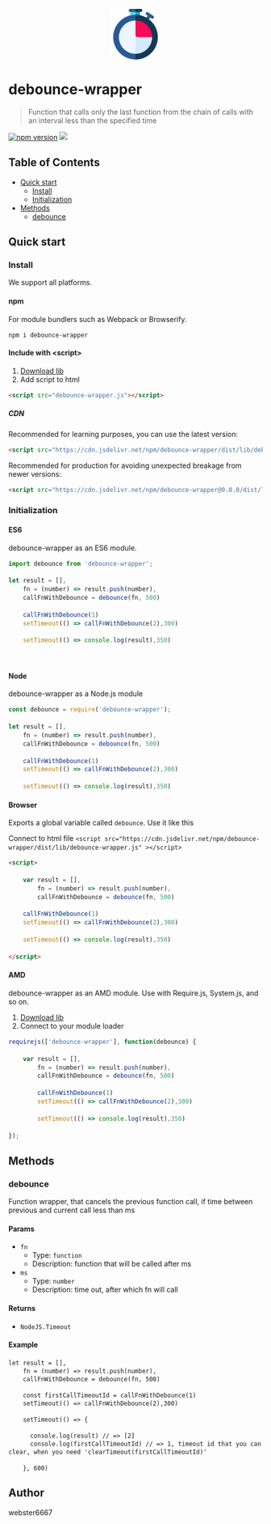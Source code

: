 <p align="center" style="text-align:center">
    <img src="./illustration.svg" alt="illustration" width="100"/>
</p>

# debounce-wrapper

> Function that calls only the last function from the chain of calls with an interval less than the specified time

[![npm version](https://badge.fury.io/js/debounce-wrapper.svg)](https://www.npmjs.com/package/debounce-wrapper)
[![](https://data.jsdelivr.com/v1/package/npm/debounce-wrapper/badge)](https://www.jsdelivr.com/package/npm/debounce-wrapper)


## Table of Contents

- [Quick start](#quick-start)
  - [Install](#install)
  - [Initialization](#initialization)
- [Methods](#methods)
  - [debounce](#debounce)

## Quick start

### Install

We support all platforms.

#### npm

For module bundlers such as Webpack or Browserify.

```shell
npm i debounce-wrapper
```

#### Include with &lt;script&gt;

1. <a href="https://cdn.jsdelivr.net/npm/debounce-wrapper/dist/lib/debounce-wrapper.js" target="_blank">Download lib</a>
2. Add script to html

```html
<script src="debounce-wrapper.js"></script>
```

##### CDN

Recommended for learning purposes, you can use the latest version:

```html
<script src="https://cdn.jsdelivr.net/npm/debounce-wrapper/dist/lib/debounce-wrapper.js"></script>
```

Recommended for production for avoiding unexpected breakage from newer versions:

```html
<script src="https://cdn.jsdelivr.net/npm/debounce-wrapper@0.0.0/dist/lib/debounce-wrapper.js"></script>
```

### Initialization

#### ES6

debounce-wrapper as an ES6 module.

```js
import debounce from 'debounce-wrapper';

let result = [],
    fn = (number) => result.push(number),
    callFnWithDebounce = debounce(fn, 500)

    callFnWithDebounce(1)
    setTimeout(() => callFnWithDebounce(2),300)

    setTimeout(() => console.log(result),350)




```

#### Node

debounce-wrapper as a Node.js module

```js
const debounce = require('debounce-wrapper');

let result = [],
    fn = (number) => result.push(number),
    callFnWithDebounce = debounce(fn, 500)

    callFnWithDebounce(1)
    setTimeout(() => callFnWithDebounce(2),300)

    setTimeout(() => console.log(result),350)

```

#### Browser

Exports a global variable called `debounce`. Use it like this

Connect to html file ```<script src="https://cdn.jsdelivr.net/npm/debounce-wrapper/dist/lib/debounce-wrapper.js" ></script>```

```html
<script>

    var result = [],
        fn = (number) => result.push(number),
        callFnWithDebounce = debounce(fn, 500)

    callFnWithDebounce(1)
    setTimeout(() => callFnWithDebounce(2),300)

    setTimeout(() => console.log(result),350)

</script>
```

#### AMD

debounce-wrapper as an AMD module. Use with Require.js, System.js, and so on.

1. <a href="https://cdn.jsdelivr.net/npm/debounce-wrapper/dist/lib/debounce-wrapper.js" target="_blank">Download lib</a>
2. Connect to your module loader

```js
requirejs(['debounce-wrapper'], function(debounce) {

    var result = [],
        fn = (number) => result.push(number),
        callFnWithDebounce = debounce(fn, 500)

        callFnWithDebounce(1)
        setTimeout(() => callFnWithDebounce(2),300)

        setTimeout(() => console.log(result),350)

});
```

## Methods

### debounce

Function wrapper, that cancels the previous function call, if time between previous and current call less than ms


#### Params
- `fn`
  - Type: `function`
  - Description: function that will be called after ms
- `ms`
  - Type: `number`
  - Description: time out, after which fn will call

#### Returns
- `NodeJS.Timeout`

#### Example
```JS
let result = [],
    fn = (number) => result.push(number),
    callFnWithDebounce = debounce(fn, 500)

    const firstCallTimeoutId = callFnWithDebounce(1)
    setTimeout(() => callFnWithDebounce(2),300)

    setTimeout(() => {

      console.log(result) // => [2]
      console.log(firstCallTimeoutId) // => 1, timeout id that you can clear, when you need 'clearTimeout(firstCallTimeoutId)'

    }, 600)
```



## Author

webster6667
